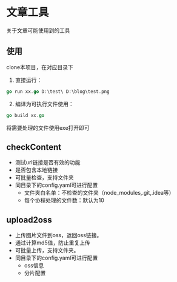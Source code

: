 # 文章工具

关于文章可能使用到的工具

## 使用
clone本项目，在对应目录下
1. 直接运行：

```go
go run xx.go D:\test\ D:\blog\test.png
```

2. 编译为可执行文件使用：

```go
go build xx.go
```
将需要处理的文件使用exe打开即可

## checkContent

- 测试url链接是否有效的功能
- 是否包含本地链接
- 可批量检查，支持文件夹
- 同目录下的config.yaml可进行配置
  - 文件夹白名单：不检查的文件夹（node_modules,.git,.idea等）
  - 每个协程处理的文件数：默认为10

## upload2oss

- 上传图片文件到oss，返回oss链接。
- 通过计算md5值，防止重复上传
- 可批量上传，支持文件夹。
- 同目录下的config.yaml可进行配置
  - oss信息
  - 分片配置
